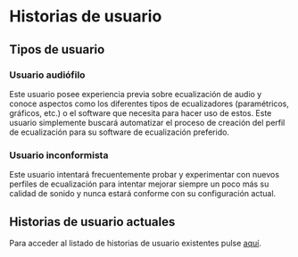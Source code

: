# Historias de usuario

## Tipos de usuario

### Usuario audiófilo

Este usuario posee experiencia previa sobre ecualización de audio y conoce aspectos como los diferentes tipos de ecualizadores (paramétricos, gráficos, etc.) o el software que necesita para hacer uso de estos. Este usuario simplemente buscará automatizar el proceso de creación del perfil de ecualización para su software de ecualización preferido.

### Usuario inconformista

Este usuario intentará frecuentemente probar y experimentar con nuevos perfiles de ecualización para intentar mejorar siempre un poco más su calidad de sonido y nunca estará conforme con su configuración actual.

## Historias de usuario actuales

Para acceder al listado de historias de usuario existentes pulse [aquí](https://github.com/Olasergiolas/Proyecto-IV/issues?q=is%3Aopen+is%3Aissue+label%3Auser-stories).